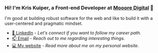 ### Hi! I'm Kris Kuiper, a Front-end Developer at [Mooore Digital](https://www.mooore.nl/) 👋

I'm good at building robust software for the web and like to build it with a user-centered and pragmatic mindset.

- [:necktie: LinkedIn](https://www.linkedin.com/in/kris-kuiper-0b6897a2/) - *Let's connect if you want to follow my career path.*
- [:mailbox: Email](mailto:kriskuiper74@gmail.com) - *Reach out to me regarding interesting things.*
- [:computer: My website](https://kris-kuiper.nl/) - *Read more about me on my personal website.*

<!--
**kriskuiper/kriskuiper** is a ✨ _special_ ✨ repository because its `README.md` (this file) appears on your GitHub profile.

Here are some ideas to get you started:

- 🔭 I’m currently working on ...
- 🌱 I’m currently learning ...
- 👯 I’m looking to collaborate on ...
- 🤔 I’m looking for help with ...
- 💬 Ask me about ...
- 📫 How to reach me: ...
- 😄 Pronouns: ...
- ⚡ Fun fact: ...
-->
